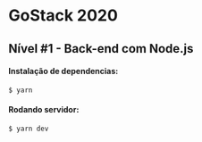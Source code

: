 # GoStack 2020

## Nível #1 - Back-end com Node.js

#### Instalação de dependencias:
```
$ yarn
```
#### Rodando servidor:
```
$ yarn dev
```

